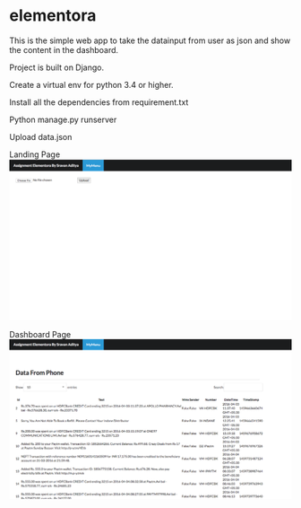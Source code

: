 # elementora
This is the simple web app to take the datainput from user as json and show the content in the dashboard.

Project is built on Django.

Create a virtual env for python 3.4 or higher.

Install all the dependencies from requirement.txt

Python manage.py runserver

Upload data.json

Landing Page
![alt text](https://raw.githubusercontent.com/sskadit/elementora/master/1.png)

Dashboard Page
![alt text](https://raw.githubusercontent.com/sskadit/elementora/master/2.png)



